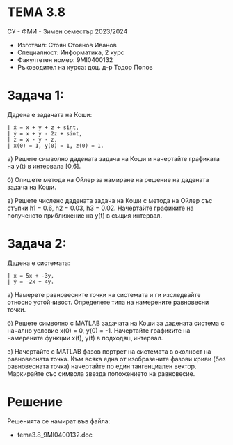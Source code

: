 # ТЕМА 3.8

СУ - ФМИ - Зимен семестър 2023/2024
- Изготвил: Стоян Стоянов Иванов
- Специалност: Информатика, 2 курс
- Факултетен номер: 9MI0400132
- Ръководител на курса: доц. д-р Тодор Попов

# Задача 1:

Дадена е задачата на Коши:

    | ẋ = x + y + z + sint,
    | ẏ = x + y - 2z + sint,
    | ż = x - y - z,
    | x(0) = 1, y(0) = 1, z(0) = 1.

a) Решете символно дадената задача на Коши и начертайте графиката на y(t) в интервала [0,6].

б) Опишете метода на Ойлер за намиране на решение на дадената задача на Коши.

в) Решете числено дадената задача на Коши с метода на Ойлер със стъпки h1 = 0.6, h2 = 0.03, h3 = 0.02. Начертайте графиките на полученото приближение на y(t) в същия интервал.

# Задача 2:

Дадена е системата:

    | ẋ = 5x + -3y,
    | ẏ = -2x + 4y.

а) Намерете равновесните точки на системата и ги изследвайте относно устойчивост. Определете типа на намерените равновесни точки. 

б) Решете символно с MATLAB задачата на Коши за дадената система с начално условие x(0) = 0, y(0) = -1. Начертайте графиките на намерените функции x(t), y(t) в подходящ интервал.

в) Начертайте с MATLAB фазов портрет на системата в околност на равновесната точка. Към всяка една от изобразените фазови криви (без равновесната точка) начертайте по един тангенциален вектор. Маркирайте със символа звезда положението на равновесие. 

# Решение
Решенията се намират във файла:
- tema3.8_9MI0400132.doc
